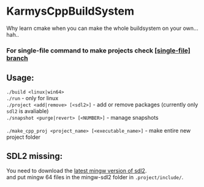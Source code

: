 # KarmysCppBuildSystem
Why learn cmake when you can make the whole buildsystem on your own... hah..

### For single-file command to make projects check [[single-file] branch](https://github.com/KarmyDev/KarmysCppBuildSystem/tree/single_file)

## Usage: 
`./build <linux|win64>`<br>
`./run` - only for linux<br>
`./project <add|remove> [<sdl2>]` - add or remove packages (currently only `sdl2` is avaliable)<br>
`./snapshot <purge|revert> [<NUMBER>]` - manage snapshots<br>
<br>
`./make_cpp_proj <project_name> [<executable_name>]` - make entire new project folder
## SDL2 missing:
You need to download the [latest mingw version of sdl2](https://github.com/libsdl-org/SDL/releases).<br>
and put mingw 64 files in the mingw-sdl2 folder in `.project/include/`.
